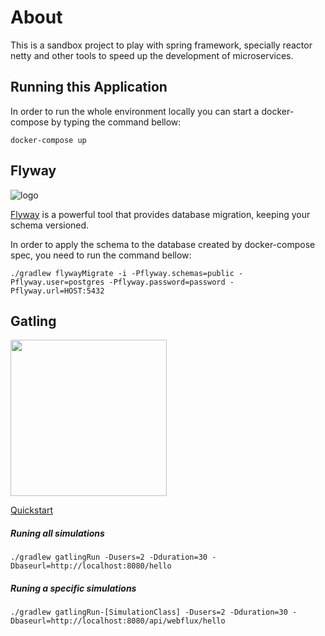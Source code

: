 # About
This is a sandbox project to play with spring framework, specially reactor netty and other tools to 
speed up the development of microservices.

## Running this Application
In order to run the whole environment locally you can start a docker-compose by typing the command 
bellow:
```
docker-compose up
```


## Flyway
![logo](https://flywaydb.org/assets/logo/flyway-logo-tm-sm.png) 

[Flyway](https://flywaydb.org/) is a powerful tool that provides database migration, keeping your schema versioned.

In order to apply the schema to the database created by docker-compose spec, you need to run the command bellow:
```
./gradlew flywayMigrate -i -Pflyway.schemas=public -Pflyway.user=postgres -Pflyway.password=password -Pflyway.url=HOST:5432
```

## Gatling
<img src="https://gatling.io/wp-content/uploads/2017/02/Gatling-logo.png" width="250">

[Quickstart](https://gatling.io/docs/current/quickstart/)

##### Runing all simulations
```
./gradlew gatlingRun -Dusers=2 -Dduration=30 -Dbaseurl=http://localhost:8080/hello
```

##### Runing a specific simulations
```
./gradlew gatlingRun-[SimulationClass] -Dusers=2 -Dduration=30 -Dbaseurl=http://localhost:8080/api/webflux/hello
```
